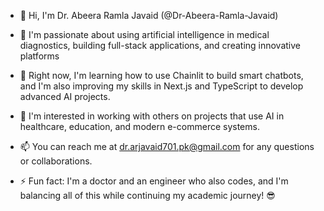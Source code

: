 * 👋 Hi, I'm Dr. Abeera Ramla Javaid (@Dr-Abeera-Ramla-Javaid)
  
* 👀 I'm passionate about using artificial intelligence in medical diagnostics, building full-stack applications, and creating innovative platforms
   
* 🌱 Right now, I'm learning how to use Chainlit to build smart chatbots, and I'm also improving my skills in Next.js and TypeScript to develop advanced AI projects.
  
* 💞️ I'm interested in working with others on projects that use AI in healthcare, education, and modern e-commerce systems.
  
* 📫 You can reach me at [dr.arjavaid701.pk@gmail.com](mailto:dr.arjavaid701.pk@gmail.com) for any questions or collaborations.
  
* ⚡ Fun fact: I'm a doctor and an engineer who also codes, and I'm balancing all of this while continuing my academic journey! 😎


